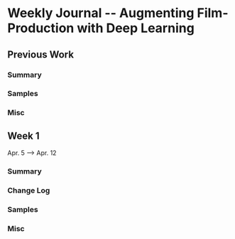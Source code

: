 # Weekly Journal -- Augmenting Film-Production with Deep Learning

## Previous Work
### Summary
### Samples
### Misc

## Week 1
Apr. 5 --> Apr. 12
### Summary
### Change Log
### Samples
### Misc
